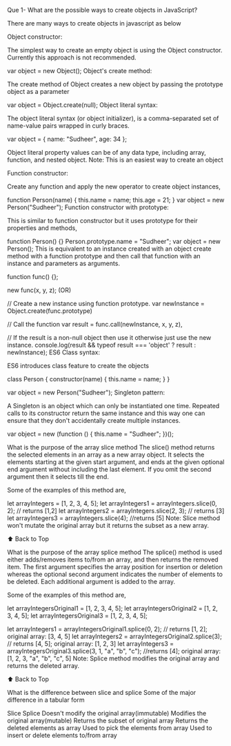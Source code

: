 
Que 1- What are the possible ways to create objects in JavaScript?

There are many ways to create objects in javascript as below

Object constructor:

The simplest way to create an empty object is using the Object constructor. Currently this approach is not recommended.

var object = new Object();
Object's create method:

The create method of Object creates a new object by passing the prototype object as a parameter

var object = Object.create(null);
Object literal syntax:

The object literal syntax (or object initializer), is a comma-separated set of name-value pairs wrapped in curly braces.

var object = {
name: "Sudheer",
age: 34
};

Object literal property values can be of any data type, including array, function, and nested object.
Note: This is an easiest way to create an object

Function constructor:

Create any function and apply the new operator to create object instances,

function Person(name) {
this.name = name;
this.age = 21;
}
var object = new Person("Sudheer");
Function constructor with prototype:

This is similar to function constructor but it uses prototype for their properties and methods,

function Person() {}
Person.prototype.name = "Sudheer";
var object = new Person();
This is equivalent to an instance created with an object create method with a function prototype and then call that function with an instance and parameters as arguments.

function func() {};

new func(x, y, z);
(OR)

// Create a new instance using function prototype.
var newInstance = Object.create(func.prototype)

// Call the function
var result = func.call(newInstance, x, y, z),

// If the result is a non-null object then use it otherwise just use the new instance.
console.log(result && typeof result === 'object' ? result : newInstance);
ES6 Class syntax:

ES6 introduces class feature to create the objects

class Person {
constructor(name) {
this.name = name;
}
}

var object = new Person("Sudheer");
Singleton pattern:

A Singleton is an object which can only be instantiated one time. Repeated calls to its constructor return the same instance and this way one can ensure that they don't accidentally create multiple instances.

var object = new (function () {
this.name = "Sudheer";
})();

What is the purpose of the array slice method
The slice() method returns the selected elements in an array as a new array object. It selects the elements starting at the given start argument, and ends at the given optional end argument without including the last element. If you omit the second argument then it selects till the end.

Some of the examples of this method are,

let arrayIntegers = [1, 2, 3, 4, 5];
let arrayIntegers1 = arrayIntegers.slice(0, 2); // returns [1,2]
let arrayIntegers2 = arrayIntegers.slice(2, 3); // returns [3]
let arrayIntegers3 = arrayIntegers.slice(4); //returns [5]
Note: Slice method won't mutate the original array but it returns the subset as a new array.

⬆ Back to Top

What is the purpose of the array splice method
The splice() method is used either adds/removes items to/from an array, and then returns the removed item. The first argument specifies the array position for insertion or deletion whereas the optional second argument indicates the number of elements to be deleted. Each additional argument is added to the array.

Some of the examples of this method are,

let arrayIntegersOriginal1 = [1, 2, 3, 4, 5];
let arrayIntegersOriginal2 = [1, 2, 3, 4, 5];
let arrayIntegersOriginal3 = [1, 2, 3, 4, 5];

let arrayIntegers1 = arrayIntegersOriginal1.splice(0, 2); // returns [1, 2]; original array: [3, 4, 5]
let arrayIntegers2 = arrayIntegersOriginal2.splice(3); // returns [4, 5]; original array: [1, 2, 3]
let arrayIntegers3 = arrayIntegersOriginal3.splice(3, 1, "a", "b", "c"); //returns [4]; original array: [1, 2, 3, "a", "b", "c", 5]
Note: Splice method modifies the original array and returns the deleted array.

⬆ Back to Top

What is the difference between slice and splice
Some of the major difference in a tabular form

Slice Splice
Doesn't modify the original array(immutable) Modifies the original array(mutable)
Returns the subset of original array Returns the deleted elements as array
Used to pick the elements from array Used to insert or delete elements to/from array
